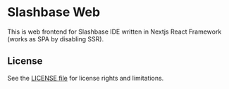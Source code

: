 # Slashbase Web

This is web frontend for Slashbase IDE written in Nextjs React Framework (works as SPA by disabling SSR).

## License

See the [LICENSE file](LICENSE.txt) for license rights and limitations.